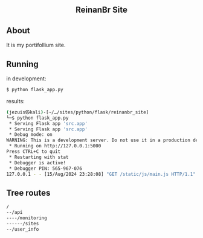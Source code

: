 <div align='center'>
<img>
<h2>ReinanBr Site</h2>
<!-- testing -->

<!-- file+git info -->

<!-- social info -->
</div>


## About

It is my portifollium site.

## Running
in development:
```sh
$ python flask_app.py
```
results:
```sh
(jezuis㉿kali)-[~/…/sites/python/flask/reinanbr_site]
└─$ python flask_app.py
 * Serving Flask app 'src.app'
 * Serving Flask app 'src.app'
 * Debug mode: on
WARNING: This is a development server. Do not use it in a production deployment. Use a production WSGI server instead.
 * Running on http://127.0.0.1:5000
Press CTRL+C to quit
 * Restarting with stat
 * Debugger is active!
 * Debugger PIN: 565-967-076
127.0.0.1 - - [15/Aug/2024 23:28:08] "GET /static/js/main.js HTTP/1.1" 404 -


```

## Tree routes
```sh
/
--/api
----/monitoring
------/sites
--/user_info
```
